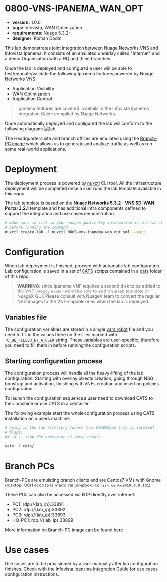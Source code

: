 # 0800-VNS-IPANEMA_WAN_OPT

* **version:** 1.0.0
* **tags:** Infovista, WAN Optimization
* **requirements**: Nuage 5.3.2+
* **designer**: Roman Dodin

This lab demonstrates joint integration between Nuage Networks VNS and Infovista Ipanema. It consists of an emulated underlay called "Internet" and a demo Organization with a HQ and three branches.

Once the lab is deployed and configured a user will be able to test/educate/validate the following Ipanema features powered by Nuage Networks VNS:

* Application Visibility
* WAN Optimization
* Application Control

> Ipanema features are covered in details in the Infovista Ipanema Integration Guide compiled by Nuage Networks.

Once automatically deployed and configured the lab will conform to the following diagram:
![lab](https://gitlab.com/rdodin/pics/wikis/uploads/ee2663d7fb353bff87c9c56e0e184717/image.png)

The Headquarters site and branch offices are emulated using the [Branch-PC image](https://nuagenetworks.zendesk.com/hc/en-us/articles/360010244033) which allows us to generate and analyze traffic as well as run some real-world applications.

# Deployment
The deployment process is powered by [nuxctl](htpps://nuxctl.nuagex.io) CLI tool. All the infrastructure deployment will be completed once a user runs the lab template available in this repo.

The lab template is based on the **Nuage Networks 5.3.2 - VNS SD-WAN Portal 3.2.1** template and has additional infra components defined to support the integration and use cases demonstration.

```bash
# make sure to fill in your nuagex public key information in the lab template
# before running the command
nuxctl create-lab -l nuxctl_0800-vns-ipanema_wan_opt.yml --wait
```

# Configuration
When lab deployment is finished, proceed with automatic lab configuration. Lab configuration is saved in a set of [CATS](http://cats-docs.nuageteam.net) scripts contained in a [cats](./cats/) folder of this repo.

> **WARNING**: since Ipanema VNF requires a second disk to be added to the VNF image, a user won't be able to add it via lab template or NuageX GUI. Please consult with NuageX team to convert the regular NSG images to the VNF-capable ones when the lab is deployed.

## Variables file
The configuration variables are stored in a single [vars.robot](./cats/vars.robot) file and you need to fill in the values there on the lines marked with `TO_BE_FILLED_BY_A_USER` string. These variables are user-specific, therefore you need to fill them in before running the configuration scripts.

## Starting configuration process
The configuration process will handle all the heavy-lifting of the lab configuration. Starting with overlay objects creation, going through NSG boostrap and activation, finishing with VNFs creation and insertion policies configuration.

To launch the configuration sequence a user need to download CATS to their machine or use CATS in a container.

The following example start the whole configuration process using CATS installation on a users machine:

```bash
# being in the lab directory (where this README.md file is located)
# flags:
## -X -- stop the execution if error occurs

cats -X cats/
```

# Branch PCs
Branch-PCs are emulating branch clients and are Centos7 VMs with Gnome desktop. SSH access is made via jumpbox (i.e. `ssh centos@10.0.0.101`)

These PCs can also be accessed via RDP directly over internet:

* PC1: rdp://{lab_ip}:33891
* PC2: rdp://{lab_ip}:33892
* PC3: rdp://{lab_ip}:33893
* HQ-PC1: rdp://{lab_ip}:33899

More information on Branch-PC image can be found [here](https://nuagenetworks.zendesk.com/hc/en-us/articles/360010244033)

# Use cases

Use cases are to be provisioned by a user manually after lab configuration finishes. Check with the Infovista Ipanema Integration Guide for use cases configuration instructions.